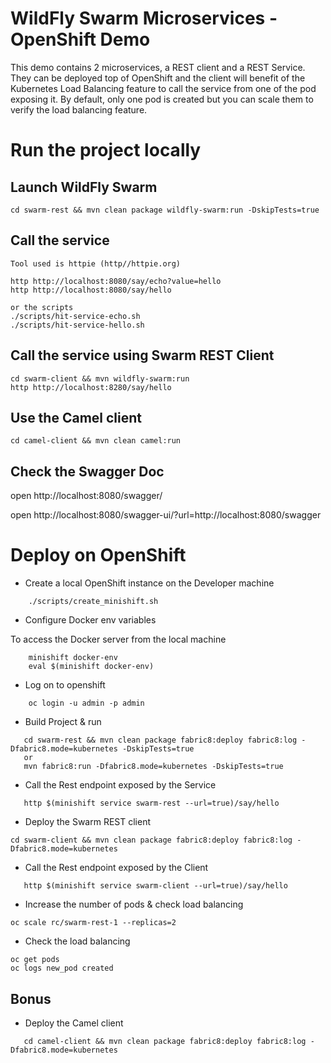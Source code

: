 # WildFly Swarm Microservices - OpenShift Demo

This demo contains 2 microservices, a REST client and a REST Service. They can be deployed top of OpenShift
and the client will benefit of the Kubernetes Load Balancing feature to call the service from one of the pod exposing it.
By default, only one pod is created but you can scale them to verify the load balancing feature.    
  
# Run the project locally

## Launch WildFly Swarm

    cd swarm-rest && mvn clean package wildfly-swarm:run -DskipTests=true
    
## Call the service
    
    Tool used is httpie (http//httpie.org)
    
    http http://localhost:8080/say/echo?value=hello
    http http://localhost:8080/say/hello
    
    or the scripts
    ./scripts/hit-service-echo.sh
    ./scripts/hit-service-hello.sh
    
## Call the service using Swarm REST Client
     
    cd swarm-client && mvn wildfly-swarm:run 
    http http://localhost:8280/say/hello  

## Use the Camel client
        
    cd camel-client && mvn clean camel:run
    
## Check the Swagger Doc

  open http://localhost:8080/swagger/
    
  open http://localhost:8080/swagger-ui/?url=http://localhost:8080/swagger
      
# Deploy on OpenShift
    
* Create a local OpenShift instance on the Developer machine
```
    ./scripts/create_minishift.sh
```    
* Configure Docker env variables 

To access the Docker server from the local machine

```    
    minishift docker-env
    eval $(minishift docker-env)
```    
* Log on to openshift
```    
    oc login -u admin -p admin
```        
* Build Project & run
```
   cd swarm-rest && mvn clean package fabric8:deploy fabric8:log -Dfabric8.mode=kubernetes -DskipTests=true
   or
   mvn fabric8:run -Dfabric8.mode=kubernetes -DskipTests=true
```   
* Call the Rest endpoint exposed by the Service
```   
   http $(minishift service swarm-rest --url=true)/say/hello
``` 

* Deploy the Swarm REST client
```
cd swarm-client && mvn clean package fabric8:deploy fabric8:log -Dfabric8.mode=kubernetes
```

* Call the Rest endpoint exposed by the Client
```   
   http $(minishift service swarm-client --url=true)/say/hello
``` 

* Increase the number of pods & check load balancing
```
oc scale rc/swarm-rest-1 --replicas=2
```

* Check the load balancing
```
oc get pods
oc logs new_pod created
```

## Bonus

* Deploy the Camel client
```
   cd camel-client && mvn clean package fabric8:deploy fabric8:log -Dfabric8.mode=kubernetes
```


     
         